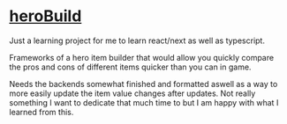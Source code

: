 # [heroBuild](https://jabafetts-dns.xyz/)

Just a learning project for me to learn react/next as well as typescript.

Frameworks of a hero item builder that would allow you quickly compare the 
pros and cons of different items quicker than you can in game.

Needs the backends somewhat finished and formatted aswell as a way to more 
easily update the item value changes after updates. Not really something
I want to dedicate that much time to but I am happy with what I learned from this.
